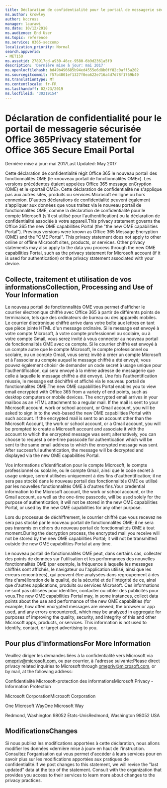 ```yaml
---
title: Déclaration de confidentialité pour le portail de messagerie sécurisée Office 365
ms.author: krowley
author: kccross
manager: laurawi
ms.date: 10/12/2018
ms.audience: End User
ms.topic: reference
ms.service: O365-seccomp
localization_priority: Normal
search.appverid:
- MET150
ms.assetid: 278917cd-a930-46cc-9580-6b9d2361a5f9
description: 'Dernière mise à jour: mai 2017'
ms.openlocfilehash: bd49b496685b94ed4555e6d8b0ff82c0aff5a202
ms.sourcegitcommit: f57b4001ef1327f0ea622e716a4d7d78f1769b49
ms.translationtype: MT
ms.contentlocale: fr-FR
ms.lasthandoff: 02/23/2019
ms.locfileid: "30219154"
---
```

# <a name="privacy-statement-for-office-365-secure-email-portal"></a><span data-ttu-id="98a93-103">Déclaration de confidentialité pour le portail de messagerie sécurisée Office 365</span><span class="sxs-lookup"><span data-stu-id="98a93-103">Privacy statement for Office 365 Secure Email Portal</span></span>

<span data-ttu-id="98a93-104">Dernière mise à jour: mai 2017</span><span class="sxs-lookup"><span data-stu-id="98a93-104">Last Updated: May 2017</span></span>
  
<span data-ttu-id="98a93-p101">Cette déclaration de confidentialité régit Office 365 le nouveau portail des fonctionnalités OME (le «nouveau portail de fonctionnalités OME»). Les versions précédentes étaient appelées Office 365 message enCryption (OME) et le «portail OME». Cette déclaration de confidentialité ne s'applique pas aux autres sites, produits ou services Microsoft en ligne ou hors connexion. D'autres déclarations de confidentialité peuvent également s'appliquer aux données que vous traitez via le nouveau portail de fonctionnalités OME, comme la déclaration de confidentialité pour le compte Microsoft (s'il est utilisé pour l'authentification) ou la déclaration de confidentialité associée à votre appareil.</span><span class="sxs-lookup"><span data-stu-id="98a93-p101">This privacy statement governs the Office 365 the new OME capabilities Portal (the "the new OME capabilities Portal"). Previous versions were known as Office 365 Message Encryption (OME) and the "OME Portal". This privacy statement does not apply to other online or offline Microsoft sites, products, or services. Other privacy statements may also apply to the data you process through the new OME capabilities Portal, such as the privacy statement for Microsoft account (if it is used for authentication) or the privacy statement associated with your device.</span></span>
  
## <a name="collection-processing-and-use-of-your-information"></a><span data-ttu-id="98a93-109">Collecte, traitement et utilisation de vos informations</span><span class="sxs-lookup"><span data-stu-id="98a93-109">Collection, Processing and Use of Your Information</span></span>

<span data-ttu-id="98a93-p102">Le nouveau portail de fonctionnalités OME vous permet d'afficher le courrier électronique chiffré avec Office 365 à partir de différents points de terminaison, tels que des ordinateurs de bureau ou des appareils mobiles. Le courrier électronique chiffré arrive dans votre boîte aux lettres en tant que pièce jointe HTML d'un message ordinaire. Si le message est envoyé à votre compte Microsoft, à votre compte professionnel ou scolaire, ou à votre compte Gmail, vous serez invité à vous connecter au nouveau portail de fonctionnalités OME avec ce compte. Si le courrier chiffré est envoyé à un compte autre que le compte Microsoft, le compte professionnel ou scolaire, ou un compte Gmail, vous serez invité à créer un compte Microsoft et à l'associer au compte auquel le message chiffré a été envoyé; vous pouvez également choisir de demander un code secret à usage unique pour l'authentification, qui sera envoyé à la même adresse de messagerie que celle à laquelle le message chiffré a été envoyé. Une fois l'authentification réussie, le message est déchiffré et affiché via le nouveau portail de fonctionnalités OME.</span><span class="sxs-lookup"><span data-stu-id="98a93-p102">The new OME capabilities Portal enables you to view email encrypted with Office 365 from a variety of end points, such as desktop computers or mobile devices. The encrypted email arrives in your mailbox as an HTML attachment to a regular mail. If the mail is sent to your Microsoft account, work or school account, or Gmail account, you will be asked to sign in to the web-based the new OME capabilities Portal with such account. If the encrypted mail is sent to an account other than the Microsoft Account, the work or school account, or a Gmail account, you will be prompted to create a Microsoft account and associate it with the account to which the encrypted message was sent; alternatively, you can choose to request a one-time passcode for authentication which will be sent to the same email address to which the encrypted message was sent. After successful authentication, the message will be decrypted and displayed via the new OME capabilities Portal.</span></span>
  
<span data-ttu-id="98a93-115">Vos informations d'identification pour le compte Microsoft, le compte professionnel ou scolaire, ou le compte Gmail, ainsi que le code secret à usage unique, seront utilisées uniquement à des fins d'authentification; il ne sera pas stocké dans le nouveau portail des fonctionnalités OME ou utilisé par les nouvelles fonctionnalités OME à d'autres fins.</span><span class="sxs-lookup"><span data-stu-id="98a93-115">Your credential information to the Microsoft account, the work or school account, or the Gmail account, as well as the one-time passcode, will be used solely for the purpose of authentication; it will not be stored in the new OME capabilities Portal, or used by the new OME capabilities for any other purpose.</span></span>
  
<span data-ttu-id="98a93-116">Lors du processus de déchiffrement, le courrier chiffré que vous recevez ne sera pas stocké par le nouveau portail de fonctionnalités OME; il ne sera pas transmis en dehors du nouveau portail de fonctionnalités OME à tout moment.</span><span class="sxs-lookup"><span data-stu-id="98a93-116">During the decryption process, the encrypted mail you receive will not be stored by the new OME capabilities Portal; it will not be transmitted outside the new OME capabilities Portal at any time.</span></span>
  
<span data-ttu-id="98a93-p103">Le nouveau portail de fonctionnalités OME peut, dans certains cas, collecter des points de données sur l'utilisation et les performances des nouvelles fonctionnalités OME (par exemple, la fréquence à laquelle les messages chiffrés sont affichés, le navigateur ou l'application utilisé, ainsi que les erreurs rencontrées), qui peuvent être analysées dans regroupement à des fins d'amélioration de la qualité, de la sécurité et de l'intégrité de ce, ainsi que d'autres applications, produits ou services Microsoft. Ces informations ne sont pas utilisées pour identifier, contacter ou cibler des publicités pour vous.</span><span class="sxs-lookup"><span data-stu-id="98a93-p103">The new OME capabilities Portal may, in some instances, collect data points about the use and performance of the new OME capabilities (for example, how often encrypted messages are viewed, the browser or app used, and any errors encountered), which may be analyzed in aggregate for purposes of improving the quality, security, and integrity of this and other Microsoft apps, products, or services. This information is not used to identify, contact, or target advertising to you.</span></span>
  
## <a name="for-more-information"></a><span data-ttu-id="98a93-119">Pour plus d'informations</span><span class="sxs-lookup"><span data-stu-id="98a93-119">For More Information</span></span>

<span data-ttu-id="98a93-120">Veuillez diriger les demandes liées à la confidentialité vers Microsoft via [omepriv@microsoft.com](mailto:omepriv@microsoft.com), ou par courrier, à l'adresse suivante:</span><span class="sxs-lookup"><span data-stu-id="98a93-120">Please direct privacy related inquiries to Microsoft through [omepriv@microsoft.com](mailto:omepriv@microsoft.com), or by mail, at the following address:</span></span>
  
<span data-ttu-id="98a93-121">Confidentialité Microsoft-protection des informations</span><span class="sxs-lookup"><span data-stu-id="98a93-121">Microsoft Privacy - Information Protection</span></span>
  
<span data-ttu-id="98a93-122">Microsoft Corporation</span><span class="sxs-lookup"><span data-stu-id="98a93-122">Microsoft Corporation</span></span>
  
<span data-ttu-id="98a93-123">One Microsoft Way</span><span class="sxs-lookup"><span data-stu-id="98a93-123">One Microsoft Way</span></span>
  
<span data-ttu-id="98a93-124">Redmond, Washington 98052 États-Unis</span><span class="sxs-lookup"><span data-stu-id="98a93-124">Redmond, Washington 98052 USA</span></span>
  
## <a name="changes"></a><span data-ttu-id="98a93-125">Modifications</span><span class="sxs-lookup"><span data-stu-id="98a93-125">Changes</span></span>

<span data-ttu-id="98a93-p104">Si nous publiez les modifications apportées à cette déclaration, nous allons modifier les données «dernière mise à jour» en haut de l'instruction. Consultez l'organisation qui vous permet d'accéder à leurs services pour en savoir plus sur les modifications apportées aux pratiques de confidentialité.</span><span class="sxs-lookup"><span data-stu-id="98a93-p104">If we post changes to this statement, we will revise the "last updated" data at the top of the statement. Consult with the organization that provides you access to their services to learn more about changes to the privacy practices.</span></span>
  

